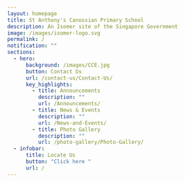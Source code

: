 ```yaml
---
layout: homepage
title: St Anthony's Canossian Primary School
description: An Isomer site of the Singapore Government
image: /images/isomer-logo.svg
permalink: /
notification: ""
sections:
  - hero:
      background: /images/CCE.jpg
      button: Contact Us
      url: /contact-us/Contact-Us/
      key_highlights:
        - title: Announcements
          description: ""
          url: /Announcements/
        - title: News & Events
          description: ""
          url: /News-and-Events/
        - title: Photo Gallery
          description: ""
          url: /photo-gallery/Photo-Gallery/
  - infobar:
      title: Locate Us
      button: "Click here "
      url: /
---
```

